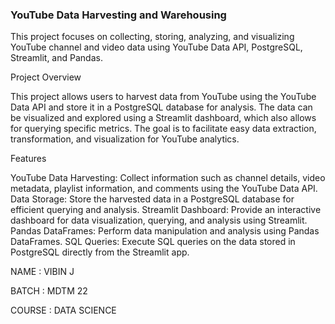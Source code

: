 ### YouTube Data Harvesting and Warehousing

This project focuses on collecting, storing, analyzing, and visualizing YouTube channel and video data using YouTube Data API, PostgreSQL, Streamlit, and Pandas.

Project Overview

This project allows users to harvest data from YouTube using the YouTube Data API and store it in a PostgreSQL database for analysis. The data can be visualized and explored using a Streamlit dashboard, which also allows for querying specific metrics. The goal is to facilitate easy data extraction, transformation, and visualization for YouTube analytics.

Features

YouTube Data Harvesting: Collect information such as channel details, video metadata, playlist information, and comments using the YouTube Data API.
Data Storage: Store the harvested data in a PostgreSQL database for efficient querying and analysis.
Streamlit Dashboard: Provide an interactive dashboard for data visualization, querying, and analysis using Streamlit.
Pandas DataFrames: Perform data manipulation and analysis using Pandas DataFrames.
SQL Queries: Execute SQL queries on the data stored in PostgreSQL directly from the Streamlit app.




NAME : VIBIN J

BATCH : MDTM 22

COURSE : DATA SCIENCE